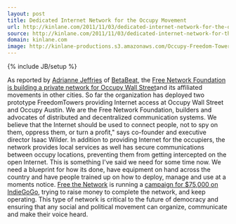 ```yaml
---
layout: post
title: Dedicated Internet Network for the Occupy Movement
url: http://kinlane.com/2011/11/03/dedicated-internet-network-for-the-occupy-movement/
source: http://kinlane.com/2011/11/03/dedicated-internet-network-for-the-occupy-movement/
domain: kinlane.com
image: http://kinlane-productions.s3.amazonaws.com/Occupy-Freedom-Towers.png
---
```

{% include JB/setup %}<p>
     <img class="c1"
        src="http://kinlane-productions.s3.amazonaws.com/Occupy-Freedom-Towers.png"
        alt=""
        align="right" />As reported by <a title="Adrianne Jeffries"
        href="http://twitter.com/#!/ADRjeffries">Adrianne Jeffries</a> of <a title="BetaBeat"
        href="http://www.betabeat.com/">BetaBeat</a>, the <a title="Free Network Foundation is building a private network for Occupy Wall Street"
        href="http://www.betabeat.com/2011/11/02/occupy-wall-street-could-get-occupation-to-occupation-vpn/">Free Network Foundation is building a private network for Occupy Wall Street</a>and its affiliated movements in other cities. So far the organization has deployed two prototype FreedomTowers providing Internet access at Occupy Wall Street and Occupy Austin. We are the Free Network Foundation, builders and advocates of distributed and decentralized communication systems. We believe that the Internet should be used to connect people, not to spy on them, oppress them, or turn a profit," says co-founder and executive director Isaac Wilder. In addition to providing Internet for the occupiers, the network provides local services as well has secure communications between occupy locations, preventing them from getting intercepted on the open Internet. This is something I've said we need for some time now. We need a blueprint for how its done, have equipment on hand across the country and have people trained up on how to deploy, manage and use at a moments notice. <a title="Free the Network"
        href="http://freenetworkfoundation.org/">Free the Network</a> is running a <a href="http://www.indiegogo.com/Free-the-Network">campaign for $75,000 on IndieGoGo</a>, trying to raise money to complete the network, and keep operating. This type of network is critical to the future of democracy and ensuring that any social and political movement can organize, communicate and make their voice heard.
</p>